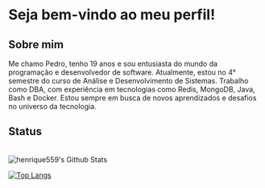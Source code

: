 # Seja bem-vindo ao meu perfil!



## Sobre mim

Me chamo Pedro, tenho 19 anos e sou entusiasta do mundo da programação e desenvolvedor de software. Atualmente, estou no 4° semestre do curso de Análise e Desenvolvimento de Sistemas. Trabalho como DBA, com experiência em tecnologias como Redis, MongoDB, Java, Bash e Docker. Estou sempre em busca de novos aprendizados e desafios no universo da tecnologia.


## Status
<br>
<img align="center" src="https://github-readme-stats.vercel.app/api?username=henrique559&include_all_commits=true&count_private=true&show_icons=true&line_height=20&title_color=7A7ADB&icon_color=2234AE&text_color=D3D3D3&bg_color=0,000000,130F40" alt="henrique559's Github Stats">
</br>

[![Top Langs](https://github-readme-stats.vercel.app/api/top-langs/?username=henrique559&layout=compact&text_color=daf7dc&bg_color=151515)](https://github.com/henrique559/github-readme-stats)


